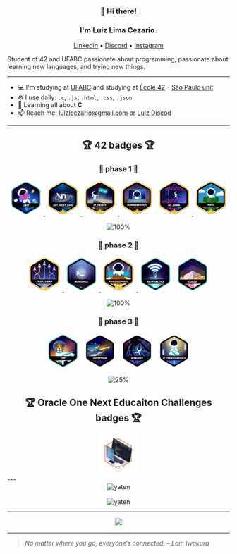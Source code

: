 <h3 align="center">👋 Hi there!</h3>
<h3 align="center">I'm Luiz Lima Cezario.</h3>
<p align="center">
  <a href="https://www.linkedin.com/in/luiz-lima-cezario/">Linkedin</a> •
  <a href="https://discordapp.com/users/340199911821934592">Discord</a> •
  <a href="https://www.instagram.com/luiz.l.cezario">Instagram</a>
</p>

Student of 42 and UFABC passionate about programming, passionate about learning new languages, and trying new things.

---

- 💻 I'm  studying at [UFABC](https://www.ufabc.edu.br/) and studying at [École 42](https://www.42.fr/) - [São Paulo unit](https://www.42sp.org.br/)
- ⚙️ I use daily:  `.c`, `.js`, `.html`, `.css`, `.json`
- 🌱 Learning all about **C**
- 📫 Reach me: luizlcezario@gmail.com or [Luiz Discod](https://discordapp.com/users/340199911821934592)

---
 
 
<h2 align="center">🏆 42 badges 🏆</h2>

<h3 align="center"> 🥉 phase 1 🥉</h3>

<div align="center">
<a href="https://github.com/luizlcezario/Libft">
 <img height="80px" src="./.github/libfte.png" />
</a>
<a href="https://github.com/luizlcezario/get_next_line">
<img height="80px" src="./.github/get_next_linem.png" />
</a>
<a href="https://github.com/luizlcezario/ft_printf">
<img height="80px" src="./.github/ft_printfm.png" />
</a>
<img height="80px" src="./.github/born2berootm.png" />
<a href="https://github.com/luizlcezario/So_Long">
<img height="80px" src="./.github/so_longm.png" />

</a>
<a href="https://github.com/luizlcezario/Pipex">
<img height="80px" src="./.github/pipexm.png" />
</a> 

 
![100%](https://progress-bar.dev/100/?scale=100&title=progress&width=500&color=8AB58&suffix=%)
</div>

 
 
<h3 align="center">🥈 phase 2 🥈</h3>

<div align="center">
<a href="https://github.com/luizlcezario/push_swap">
  <img height="80px" src="./.github/push_swapm.png" />
</a>
<a href="https://github.com/Nokstella-Technologies/42-mini_shell">
<img height="80px" src="./.github/minishelle.png" />
</a>
<a href="https://github.com/luizlcezario/Philosophers">
<img height="80px" src="./.github/philosophersm.png" />
</a>
<img height="80px" src="./.github/netpracticee.png" />
<img height="80px" src="./.github/cub3dn.png" />
 
![100%](https://progress-bar.dev/100/?scale=100&title=progress&width=500&color=8AB58&suffix=%)
</div>
 
 
<h3 align="center">🥇 phase 3 🥇</h3>

<div align="center">
<img height="80px" src="./.github/cppn.png" />
<img height="80px" src="./.github/inceptionn.png" />
<img height="80px" src="./.github/webservn.png" />
<img height="80px" src="./.github/ft_transcendencen.png" />
 
 
![25%](https://progress-bar.dev/25/?scale=100&title=progress&width=500&color=8AB58&suffix=%)
</div>

<h2 align="center">🏆 Oracle One Next Educaiton Challenges badges 🏆</h2>

<div align="center">
<img height="90px" src=".github/oracle1.png" />
</div>
---
 
<center>
  <img src="https://github-profile-trophy.vercel.app/?username=luizlcezario&title=Commit,Followers&theme=onedark&row=1&column=2&no-bg=true&margin-w=15&no-frame=true" alt="yaten" /></a>
  <br>
  <br>
  <img src="https://github-readme-streak-stats.herokuapp.com/?user=luizlcezario&theme=dracula&hide_border=true" alt="yaten" /></a>
</center>

---

<center>
 <img src="https://github-readme-stats.vercel.app/api/top-langs/?username=luizlcezario&theme=dracula">
</center>

---
> *No matter where you go, everyone’s connected. – Lain Iwakura*
